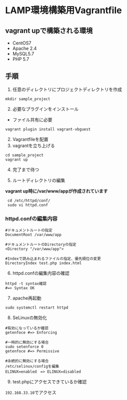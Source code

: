 # LAMP環境構築用Vagrantfile

## vagrant upで構築される環境

- CentOS7
- Apache 2.4
- MySQL5.7
- PHP 5.7

## 手順
1. 任意のディレクトリにプロジェクトディレクトリを作成
```
mkdir sample_project
```
2. 必要なプラグインをインストール
* ファイル共有に必要 
```
vagrant plugin install vagrant-vbguest 
```
2. Vagrantfileを配置
3. vagrantを立ち上げる
```
cd sample_project
vagrant up
```
4. 完了まで待つ

5. ルートディレクトリの編集

**vagrant up時に/var/www/appが作成されています**
```
 cd /etc/httpd/conf/
 sudo vi httpd.conf
```
### httpd.confの編集内容
```
#ドキュメントルートの指定
DocumentRoot /var/www/app

#ドキュメントルートのDirectoryの指定
<Directory "/var/www/app">

#Indexで読み込まれるファイルの指定、優先順位の変更
DirectoryIndex test.php index.html
```

6. httpd.confの編集内容の確認
```
httpd -t syntax確認
#=> Syntax OK
```

7. apache再起動
```
sudo systemctl restart httpd
```

8. SeLinuxの無効化
```
#有効になっているか確認
getenfoce #=> Enforcing

#一時的に無効にする場合
sudo setenforce 0
getenfoce #=> Permissive

#永続的に無効にする場合
/etc/selinux/configを編集
ELINUX=enabled　=> ELINUX=disabled
```
9. test.phpにアクセスできているか確認

`192.168.33.10`でアクセス


